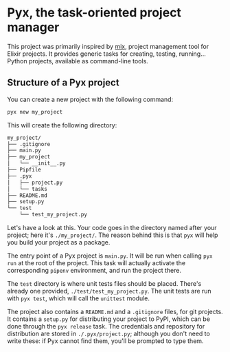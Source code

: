 # Pyx, the task-oriented project manager

This project was primarily inspired by [mix](https://hexdocs.pm/mix/Mix.html), project management tool for Elixir projects.
It provides generic tasks for creating, testing, running... Python projects, available as command-line tools.


## Structure of a Pyx project

You can create a new project with the following command:

```bash
pyx new my_project
```

This will create the following directory:

```txt
my_project/
├── .gitignore
├── main.py
├── my_project
│   └── __init__.py
├── Pipfile
├── .pyx
│   ├── project.py
│   └── tasks
├── README.md
├── setup.py
└── test
    └── test_my_project.py
```

Let's have a look at this.
Your code goes in the directory named after your project; here it's `./my_project/`.
The reason behind this is that `pyx` will help you build your project as a package.

The entry point of a Pyx project is `main.py`.
It will be run when calling `pyx run` at the root of the project.
This task will actually activate the corresponding `pipenv` environment, and run the project there.

The `test` directory is where unit tests files should be placed.
There's already one provided, `./test/test_my_project.py`.
The unit tests are run with `pyx test`, which will call the `unittest` module.

The project also contains a `README.md` and a `.gitignore` files, for git projects.
It contains a `setup.py` for distributing your project to PyPI, which can be done through the `pyx release` task.
The credentials and repository for distribution are stored in `./.pyx/project.py`; although you don't need to write these: if Pyx cannot find them, you'll be prompted to type them.
